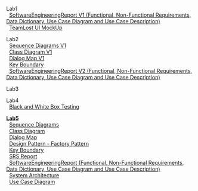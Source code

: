 Lab1 <br/>
  &nbsp; <a href ="https://github.com/oysterly/SoftwareEngineering/blob/master/Lab1/SoftwareEngineeringReportV1.docx"> SoftwareEngineeringReport V1 (Functional, Non-Functional Requirements, Data Dictionary, Use Case Diagram and Use Case Description) </a><br/>
  &nbsp; <a href ="https://github.com/oysterly/SoftwareEngineering/blob/master/Lab1/Team_Losts_UI%20Mock_Up.pptx"> TeamLost UI MockUp </a><br/>
  
Lab2 <br/>
  &nbsp; <a href ="https://github.com/oysterly/SoftwareEngineering/tree/master/Lab2/Sequence%20Diagrams%20V1">Sequence Diagrams V1</a><br/>
  &nbsp; <a href ="https://github.com/oysterly/SoftwareEngineering/blob/master/Lab2/ClassDiagram%20V1.jpg"> Class Diagram V1</a><br/>
  &nbsp; <a href ="https://github.com/oysterly/SoftwareEngineering/blob/master/Lab2/Dialog%20Map%20V1.PNG"> Dialog Map V1</a><br/>
  &nbsp; <a href ="https://github.com/oysterly/SoftwareEngineering/blob/master/Lab2/KeyBoundary.jpg"> Key Boundary </a><br/>
  &nbsp; <a href ="https://github.com/oysterly/SoftwareEngineering/blob/master/Lab2/SoftwareEngineeringReportV2.docx"> SoftwareEngineeringReport V2 (Functional, Non-Functional Requirements, Data Dictionary, Use Case Diagram and Use Case Description) </a><br/>
  
Lab3


Lab4 <br/>
  &nbsp; <a href="https://github.com/oysterly/SoftwareEngineering/blob/master/Lab4/Black%20Box%20and%20White%20Box%20Testing.docx"> Black and White Box Testing </a><br/>

<b><a href = "https://github.com/oysterly/SoftwareEngineering/tree/master/Lab5">Lab5 </a><br/></b>
  &nbsp; <a href ="https://github.com/oysterly/SoftwareEngineering/tree/master/Lab5/SequenceDiagrams">Sequence Diagrams </a><br/>
  &nbsp; <a href ="https://github.com/oysterly/SoftwareEngineering/blob/master/Lab5/Class%20Diagram.jpg"> Class Diagram </a><br/>
  &nbsp; <a href ="https://github.com/oysterly/SoftwareEngineering/blob/master/Lab5/Dialog%20Map.PNG"> Dialog Map </a><br/>
  &nbsp; <a href ="https://github.com/oysterly/SoftwareEngineering/blob/master/Lab5/FactoryPattern.jpg"> Design Pattern - Factory Pattern </a><br/>
  &nbsp; <a href ="https://github.com/oysterly/SoftwareEngineering/blob/master/Lab5/KeyBoundary.jpg"> Key Boundary </a><br/>
  &nbsp; <a href ="https://github.com/oysterly/SoftwareEngineering/blob/master/Lab5/SRS.docx"> SRS Report </a><br/>
  &nbsp; <a href ="https://github.com/oysterly/SoftwareEngineering/blob/master/Lab5/SoftwareEngineeringReport.docx"> SoftwareEngineeringReport (Functional, Non-Functional Requirements, Data Dictionary, Use Case Diagram and Use Case Description) </a><br/>
  &nbsp; <a href ="https://github.com/oysterly/SoftwareEngineering/blob/master/Lab5/System%20Architecture.pdf"> System Architecture </a><br/> 
  &nbsp; <a href ="https://github.com/oysterly/SoftwareEngineering/blob/master/Lab5/Use%20Case%20Diagram.JPG"> Use Case Diagram </a><br/>
